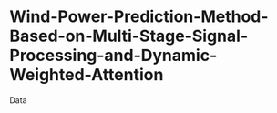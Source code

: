 # Wind-Power-Prediction-Method-Based-on-Multi-Stage-Signal-Processing-and-Dynamic-Weighted-Attention
Data
